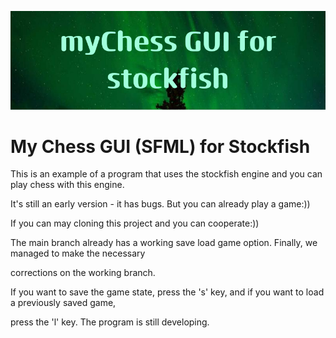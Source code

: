 ![alt text](image.png)
# My Chess GUI (SFML) for Stockfish
This is an example of a program that uses the stockfish engine and you can play chess with this engine.

It's still an early version - it has bugs. But you can already play a game:))

If you can may cloning this project and you can cooperate:))

The main branch already has a working save load game option. Finally, we managed to make the necessary 

corrections on the working branch.

If you want to save the game state, press the 's' key, and if you want to load a previously saved game,

press the 'l' key. The program is still developing.


